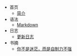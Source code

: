 * 首页
  * [简介](/README.md)
* 语法
  * [Markdown](/yufa.md) 
* 日志
  * [更新日志](/log.md)
* 书摘
  * [你不是迷茫，而是自制力不强](/)
